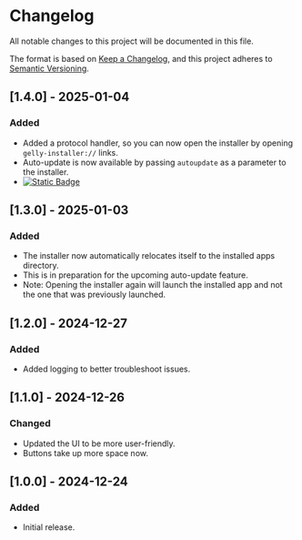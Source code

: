 # Changelog

All notable changes to this project will be documented in this file.

The format is based on [Keep a Changelog](https://keepachangelog.com/en/1.1.0/),
and this project adheres to [Semantic Versioning](https://semver.org/spec/v2.0.0.html).

## [1.4.0] - 2025-01-04

### Added

- Added a protocol handler, so you can now open the installer by opening `gelly-installer://` links.
- Auto-update is now available by passing `autoupdate` as a parameter to the installer.
- [![Static Badge](https://img.shields.io/badge/Install_with-Gelly_Installer-red?style=flat&link=https%3A%2F%2Fintradeus.github.io%2Fhttp-protocol-redirector%2F%3Fr%3Dgelly-installer%3Aautoupdate)](https://intradeus.github.io/http-protocol-redirector/?r=gelly-installer:autoupdate)

## [1.3.0] - 2025-01-03

### Added

- The installer now automatically relocates itself to the installed apps directory.
- This is in preparation for the upcoming auto-update feature.
- Note: Opening the installer again will launch the installed app and not the one that was previously launched.

## [1.2.0] - 2024-12-27

### Added

- Added logging to better troubleshoot issues.

## [1.1.0] - 2024-12-26

### Changed

- Updated the UI to be more user-friendly.
- Buttons take up more space now.

## [1.0.0] - 2024-12-24

### Added

- Initial release.
